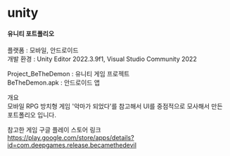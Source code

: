 # unity
#### 유니티 포트폴리오

플랫폼 : 모바일, 안드로이드   
개발 환경 : Unity Editor 2022.3.9f1, Visual Studio Community 2022

Project_BeTheDemon  : 유니티 게임 프로젝트   
BeTheDemon.apk      : 안드로이드 앱   

개요   
모바일 RPG 방치형 게임 '악마가 되었다'를 참고해서 UI를 중점적으로 모사해서 만든 포트폴리오 입니다.

참고한 게임 구글 플레이 스토어 링크   
https://play.google.com/store/apps/details?id=com.deepgames.release.becamethedevil
